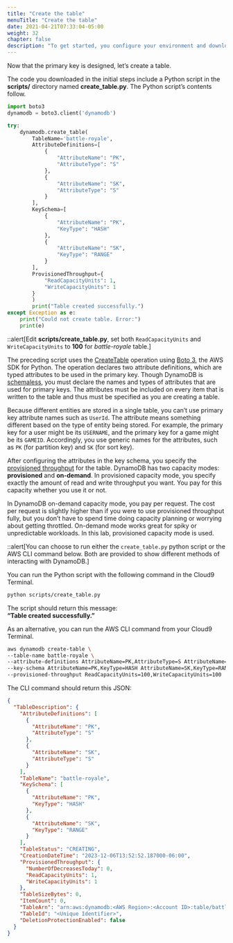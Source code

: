 ```yaml
---
title: "Create the table"
menuTitle: "Create the table"
date: 2021-04-21T07:33:04-05:00
weight: 32
chapter: false
description: "To get started, you configure your environment and download code that you use during the lab."
---
```


Now that the primary key is designed, let’s create a table.

The code you downloaded in the initial steps include a Python script in the **scripts/** directory named **create_table.py**. The Python script’s contents follow.

```py
import boto3
dynamodb = boto3.client('dynamodb')

try:
    dynamodb.create_table(
        TableName='battle-royale',
        AttributeDefinitions=[
            {
                "AttributeName": "PK",
                "AttributeType": "S"
            },
            {
                "AttributeName": "SK",
                "AttributeType": "S"
            }
        ],
        KeySchema=[
            {
                "AttributeName": "PK",
                "KeyType": "HASH"
            },
            {
                "AttributeName": "SK",
                "KeyType": "RANGE"
            }
        ],
        ProvisionedThroughput={
            "ReadCapacityUnits": 1,
            "WriteCapacityUnits": 1
        }
        )
        print("Table created successfully.")
except Exception as e:
    print("Could not create table. Error:")
    print(e)
```

::alert[Edit **scripts/create_table.py**, set both `ReadCapacityUnits` and `WriteCapacityUnits` to **100** for *battle-royale* table.]

The preceding script uses the [CreateTable](https://docs.aws.amazon.com/amazondynamodb/latest/APIReference/API_CreateTable.html) operation using [Boto 3](https://boto3.amazonaws.com/v1/documentation/api/latest/index.html), the AWS SDK for Python. The operation declares two attribute definitions, which are typed attributes to be used in the primary key. Though DynamoDB is [schemaless](https://docs.aws.amazon.com/amazondynamodb/latest/developerguide/SQLtoNoSQL.CreateTable.html), you must declare the names and types of attributes that are used for primary keys. The attributes must be included on every item that is written to the table and thus must be specified as you are creating a table.

Because different entities are stored in a single table, you can’t use primary key attribute names such as `UserId`. The attribute means something different based on the type of entity being stored. For example, the primary key for a user might be its `USERNAME`, and the primary key for a game might be its `GAMEID`. Accordingly, you use generic names for the attributes, such as `PK` (for partition key) and `SK` (for sort key).

After configuring the attributes in the key schema, you specify the [provisioned throughput](https://docs.aws.amazon.com/amazondynamodb/latest/developerguide/HowItWorks.ReadWriteCapacityMode.html) for the table. DynamoDB has two capacity modes: **provisioned** and **on-demand**. In provisioned capacity mode, you specify exactly the amount of read and write throughput you want. You pay for this capacity whether you use it or not.

In DynamoDB on-demand capacity mode, you pay per request. The cost per request is slightly higher than if you were to use provisioned throughput fully, but you don’t have to spend time doing capacity planning or worrying about getting throttled. On-demand mode works great for spiky or unpredictable workloads. In this lab, provisioned capacity mode is used.

::alert[You can choose to run either the `create_table.py` python script or the AWS CLI command below. Both are provided to show different methods of interacting with DynamoDB.]

You can run the Python script with the following command in the Cloud9 Terminal.

```sh
python scripts/create_table.py
```

The script should return this message:  
**“Table created successfully.”**

As an alternative, you can run the AWS CLI command from your Cloud9 Terminal.

```sh
aws dynamodb create-table \
--table-name battle-royale \
--attribute-definitions AttributeName=PK,AttributeType=S AttributeName=SK,AttributeType=S \
--key-schema AttributeName=PK,KeyType=HASH AttributeName=SK,KeyType=RANGE \
--provisioned-throughput ReadCapacityUnits=100,WriteCapacityUnits=100
```

The CLI command should return this JSON:
```json
{
  "TableDescription": {
    "AttributeDefinitions": [
      {
        "AttributeName": "PK",
        "AttributeType": "S"
      },
      {
        "AttributeName": "SK",
        "AttributeType": "S"
      }
    ],
    "TableName": "battle-royale",
    "KeySchema": [
      {
        "AttributeName": "PK",
        "KeyType": "HASH"
      },
      {
        "AttributeName": "SK",
        "KeyType": "RANGE"
      }
    ],
    "TableStatus": "CREATING",
    "CreationDateTime": "2023-12-06T13:52:52.187000-06:00",
    "ProvisionedThroughput": {
      "NumberOfDecreasesToday": 0,
      "ReadCapacityUnits": 1,
      "WriteCapacityUnits": 1
    },
    "TableSizeBytes": 0,
    "ItemCount": 0,
    "TableArn": "arn:aws:dynamodb:<AWS Region>:<Account ID>:table/battle-royale",
    "TableId": "<Unique Identifier>",
    "DeletionProtectionEnabled": false
  }
}
```
